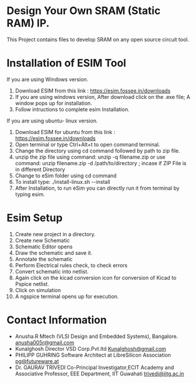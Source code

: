 
# Design Your Own SRAM (Static RAM) IP.
This Project contains files to develop SRAM on any open source circuit tool.
# Installation of ESIM Tool
If you are using Windows version.
1. Download ESIM from this link : https://esim.fossee.in/downloads
2. If you are using windows version, After download click on the .exe file;  A window pops up for installation.
3. Follow intructions to complete esim Installation.

If you are using ubuntu- linux version.
1. Download ESIM for ubuntu from this link : https://esim.fossee.in/downloads
2. Open terminal or type Ctrl+Alt+t to open command terminal.
3. Change the directory using cd command followed by path to zip file.
4. unzip the zip file using command: unzip -q filename.zip or use command: unzip filename.zip -d /path/to/directory ; incase if ZIP File    is in different Directory
5. Change to eSim folder using cd command
6. To install type: ./install-linux.sh --install
7. After Installation, to run eSim you can directly run it from terminal by typing esim.
#  Esim Setup 
1. Create new project in a directory.
2. Create new Schematic
3. Schematic Editor opens
4. Draw the schematic and save it.
5. Annotate the schematic 
6. Perform Electrical rules check, to check errors
7. Convert schematic into netlist. 
8. Again click on the kicad conversion icon for conversion of Kicad to Pspice netlist.
9. Click on simulation
10. A ngspice terminal opens up for execution.
# Contact Information
* Anusha.R Mtech (VLSI Design and Embedded Systems), Bangalore. anusha005r@gmail.com
* Kunalghosh Director VSD Corp.Pvt.ltd Kunalghosh@gmail.com
* PHILIPP GUHRING Software Architect at LibreSilicon Association pg@futureware.at
* Dr. GAURAV TRIVEDI Co-Principal Investigator,ECIT Academy and Associative Professor, EEE Department, IIT Guwahati trivedi@iitg.ac.in
